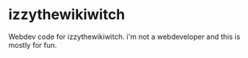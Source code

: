 # izzythewikiwitch
Webdev code for izzythewikiwitch. i'm not a webdeveloper and this is mostly for fun.
